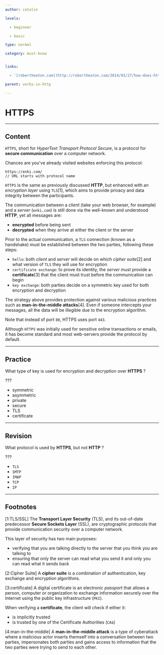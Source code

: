 ```yaml
---
author: catalin

levels:

  - beginner

  - basic

type: normal

category: must-know


links:

  - '[robertheaton.com](http://robertheaton.com/2014/03/27/how-does-https-actually-work/){website}'

parent: verbs-in-http

---
```


# HTTPS

---
## Content

`HTTPS`, short for *HyperText Transport Protocol Secure*, is a protocol for **secure communication** over a computer network.

Chances are you've already visited websites enforcing this protocol:
```
https://enki.com/
// URL starts with protocol name
```

`HTTPS` is the same as previously discussed **HTTP**, but enhanced with an *encryption layer* using `TLS`[1], which aims to provide privacy and data integrity between the participants.

The communication between a *client* (take your web browser, for example) and a *server* (`enki.com`) is still done via the well-known and understood **HTTP**, yet all messages are:
- **encrypted** before being sent
- **decrypted** when they arrive at either the client or the server

Prior to the actual communication, a `TLS` connection (known as a handshake) must be established between the two parties, following these steps:
- `hello`: both *client* and *server* will decide on which *cipher suite*[2] and what version of `TLS` they will use for encryption
- `certificate exchange`: to prove its identity, the *server* must provide a **certificate**[3] that the client must trust before the communication can begin
- `key exchange`: both parties decide on a symmetric key used for both encryption and decryption

The strategy above provides protection against various malicious practices such as **man-in-the-middle attacks**[4]. Even if someone intercepts your messages, all the data will be illegible due to the encryption algorithm.

Note that instead of port `80`, HTTPS uses port `443`.

Although `HTTPS` was initially used for sensitive online transactions or emails, it has become standard and most web-servers provide the protocol by default.

---
## Practice

What type of key is used for encryption and decryption over **HTTPS** ?

???


* symmetric
* asymmetric
* private
* secure
* TLS
* certificate

---
## Revision

What protocol is used by **HTTPS**, but not **HTTP** ?

???


* `TLS`
* `SMTP`
* `IMAP`
* `TCP`
* `IP`

---
## Footnotes
[1:TLS/SSL]
The **Transport Layer Security** (TLS), and its out-of-date predecessor **Secure Sockets Layer** (SSL), are cryptographic protocols that provide communication security over a computer network.

This layer of security has two main purposes:
- verifying that you are talking directly to the server that you think you are talking to
- ensuring that only the server can read what you send it and only you can read what it sends back

[2:Cipher Suite]
A **cipher suite** is a combination of authentication, key exchange and encryption algorithms.

[3:certificate]
A digital certificate is an electronic *passport* that allows a person, computer or organization to exchange information securely over the Internet using the public key infrastructure (`PKI`).

When verifying a **certificate**, the client will check if either it:
- is implicitly trusted
- is trusted by one of the Certificate Authorities (`CA`s)

[4:man-in-the-middle]
A **man-in-the-middle attack** is a type of cyberattack where a malicious actor inserts themself into a conversation between two parties, impersonates both parties and gains access to information that the two parties were trying to send to each other.

